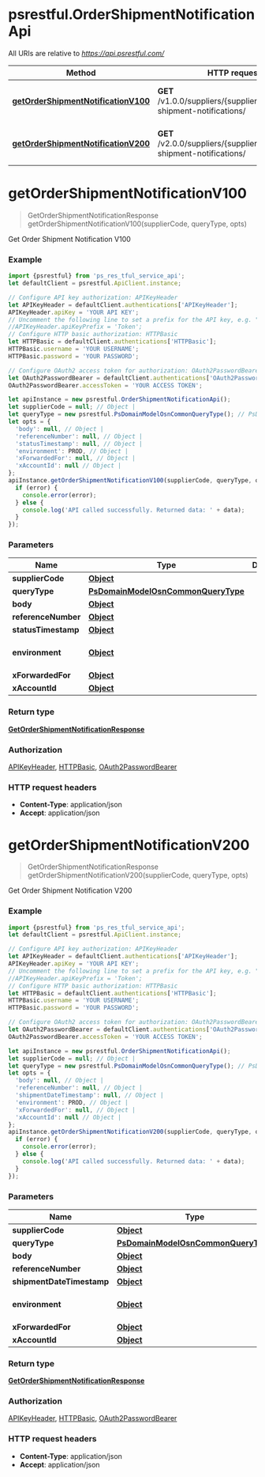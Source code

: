 # psrestful.OrderShipmentNotificationApi

All URIs are relative to *https://api.psrestful.com/*

Method | HTTP request | Description
------------- | ------------- | -------------
[**getOrderShipmentNotificationV100**](OrderShipmentNotificationApi.md#getOrderShipmentNotificationV100) | **GET** /v1.0.0/suppliers/{supplier_code}/order-shipment-notifications/ | Get Order Shipment Notification V100
[**getOrderShipmentNotificationV200**](OrderShipmentNotificationApi.md#getOrderShipmentNotificationV200) | **GET** /v2.0.0/suppliers/{supplier_code}/order-shipment-notifications/ | Get Order Shipment Notification V200

<a name="getOrderShipmentNotificationV100"></a>
# **getOrderShipmentNotificationV100**
> GetOrderShipmentNotificationResponse getOrderShipmentNotificationV100(supplierCode, queryType, opts)

Get Order Shipment Notification V100

### Example
```javascript
import {psrestful} from 'ps_res_tful_service_api';
let defaultClient = psrestful.ApiClient.instance;

// Configure API key authorization: APIKeyHeader
let APIKeyHeader = defaultClient.authentications['APIKeyHeader'];
APIKeyHeader.apiKey = 'YOUR API KEY';
// Uncomment the following line to set a prefix for the API key, e.g. "Token" (defaults to null)
//APIKeyHeader.apiKeyPrefix = 'Token';
// Configure HTTP basic authorization: HTTPBasic
let HTTPBasic = defaultClient.authentications['HTTPBasic'];
HTTPBasic.username = 'YOUR USERNAME';
HTTPBasic.password = 'YOUR PASSWORD';

// Configure OAuth2 access token for authorization: OAuth2PasswordBearer
let OAuth2PasswordBearer = defaultClient.authentications['OAuth2PasswordBearer'];
OAuth2PasswordBearer.accessToken = 'YOUR ACCESS TOKEN';

let apiInstance = new psrestful.OrderShipmentNotificationApi();
let supplierCode = null; // Object | 
let queryType = new psrestful.PsDomainModelOsnCommonQueryType(); // PsDomainModelOsnCommonQueryType | 
let opts = { 
  'body': null, // Object | 
  'referenceNumber': null, // Object | 
  'statusTimestamp': null, // Object | 
  'environment': PROD, // Object | 
  'xForwardedFor': null, // Object | 
  'xAccountId': null // Object | 
};
apiInstance.getOrderShipmentNotificationV100(supplierCode, queryType, opts, (error, data, response) => {
  if (error) {
    console.error(error);
  } else {
    console.log('API called successfully. Returned data: ' + data);
  }
});
```

### Parameters

Name | Type | Description  | Notes
------------- | ------------- | ------------- | -------------
 **supplierCode** | [**Object**](.md)|  | 
 **queryType** | [**PsDomainModelOsnCommonQueryType**](.md)|  | 
 **body** | [**Object**](Object.md)|  | [optional] 
 **referenceNumber** | [**Object**](.md)|  | [optional] 
 **statusTimestamp** | [**Object**](.md)|  | [optional] 
 **environment** | [**Object**](.md)|  | [optional] [default to PROD]
 **xForwardedFor** | [**Object**](.md)|  | [optional] 
 **xAccountId** | [**Object**](.md)|  | [optional] 

### Return type

[**GetOrderShipmentNotificationResponse**](GetOrderShipmentNotificationResponse.md)

### Authorization

[APIKeyHeader](../README.md#APIKeyHeader), [HTTPBasic](../README.md#HTTPBasic), [OAuth2PasswordBearer](../README.md#OAuth2PasswordBearer)

### HTTP request headers

 - **Content-Type**: application/json
 - **Accept**: application/json

<a name="getOrderShipmentNotificationV200"></a>
# **getOrderShipmentNotificationV200**
> GetOrderShipmentNotificationResponse getOrderShipmentNotificationV200(supplierCode, queryType, opts)

Get Order Shipment Notification V200

### Example
```javascript
import {psrestful} from 'ps_res_tful_service_api';
let defaultClient = psrestful.ApiClient.instance;

// Configure API key authorization: APIKeyHeader
let APIKeyHeader = defaultClient.authentications['APIKeyHeader'];
APIKeyHeader.apiKey = 'YOUR API KEY';
// Uncomment the following line to set a prefix for the API key, e.g. "Token" (defaults to null)
//APIKeyHeader.apiKeyPrefix = 'Token';
// Configure HTTP basic authorization: HTTPBasic
let HTTPBasic = defaultClient.authentications['HTTPBasic'];
HTTPBasic.username = 'YOUR USERNAME';
HTTPBasic.password = 'YOUR PASSWORD';

// Configure OAuth2 access token for authorization: OAuth2PasswordBearer
let OAuth2PasswordBearer = defaultClient.authentications['OAuth2PasswordBearer'];
OAuth2PasswordBearer.accessToken = 'YOUR ACCESS TOKEN';

let apiInstance = new psrestful.OrderShipmentNotificationApi();
let supplierCode = null; // Object | 
let queryType = new psrestful.PsDomainModelOsnCommonQueryType(); // PsDomainModelOsnCommonQueryType | 
let opts = { 
  'body': null, // Object | 
  'referenceNumber': null, // Object | 
  'shipmentDateTimestamp': null, // Object | 
  'environment': PROD, // Object | 
  'xForwardedFor': null, // Object | 
  'xAccountId': null // Object | 
};
apiInstance.getOrderShipmentNotificationV200(supplierCode, queryType, opts, (error, data, response) => {
  if (error) {
    console.error(error);
  } else {
    console.log('API called successfully. Returned data: ' + data);
  }
});
```

### Parameters

Name | Type | Description  | Notes
------------- | ------------- | ------------- | -------------
 **supplierCode** | [**Object**](.md)|  | 
 **queryType** | [**PsDomainModelOsnCommonQueryType**](.md)|  | 
 **body** | [**Object**](Object.md)|  | [optional] 
 **referenceNumber** | [**Object**](.md)|  | [optional] 
 **shipmentDateTimestamp** | [**Object**](.md)|  | [optional] 
 **environment** | [**Object**](.md)|  | [optional] [default to PROD]
 **xForwardedFor** | [**Object**](.md)|  | [optional] 
 **xAccountId** | [**Object**](.md)|  | [optional] 

### Return type

[**GetOrderShipmentNotificationResponse**](GetOrderShipmentNotificationResponse.md)

### Authorization

[APIKeyHeader](../README.md#APIKeyHeader), [HTTPBasic](../README.md#HTTPBasic), [OAuth2PasswordBearer](../README.md#OAuth2PasswordBearer)

### HTTP request headers

 - **Content-Type**: application/json
 - **Accept**: application/json

